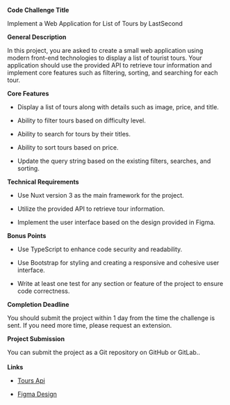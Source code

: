 **Code Challenge Title**

Implement a Web Application for List of Tours by LastSecond

**General Description**

In this project, you are asked to create a small web application using modern front-end technologies to display a list of tourist tours. Your application should use the provided API to retrieve tour information and implement core features such as filtering, sorting, and searching for each tour.

**Core Features**

- Display a list of tours along with details such as image, price, and title.

- Ability to filter tours based on difficulty level.

- Ability to search for tours by their titles.

- Ability to sort tours based on price.

- Update the query string based on the existing filters, searches, and sorting.

**Technical Requirements**

- Use Nuxt version 3 as the main framework for the project.

- Utilize the provided API to retrieve tour information.

- Implement the user interface based on the design provided in Figma.

**Bonus Points**

- Use TypeScript to enhance code security and readability.

- Use Bootstrap for styling and creating a responsive and cohesive user interface.

- Write at least one test for any section or feature of the project to ensure code correctness.

**Completion Deadline**

You should submit the project within 1 day from the time the challenge is sent. If you need more time, please request an extension.

**Project Submission**

You can submit the project as a Git repository on GitHub or GitLab..\
\
**Links**

- [Tours Api](https://b473f46c-ea24-4b70-9d78-eb674e6a71f6.mock.pstmn.io/tours)

- [Figma Design](https://www.figma.com/design/VmeF36Zv7hdKdKpj76OFIl/lastsecond-code-challenge?node-id=0-1\&t=QOwVr8CA1CgF1DKd-1)
